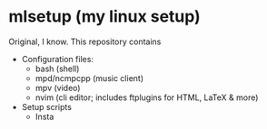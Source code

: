 # mlsetup (my linux setup)
Original, I know. This repository contains

- Configuration files:
  - bash (shell)
  - mpd/ncmpcpp (music client) 
  - mpv (video)
  - nvim (cli editor; includes ftplugins for HTML, LaTeX & more)
- Setup scripts
  - Insta
